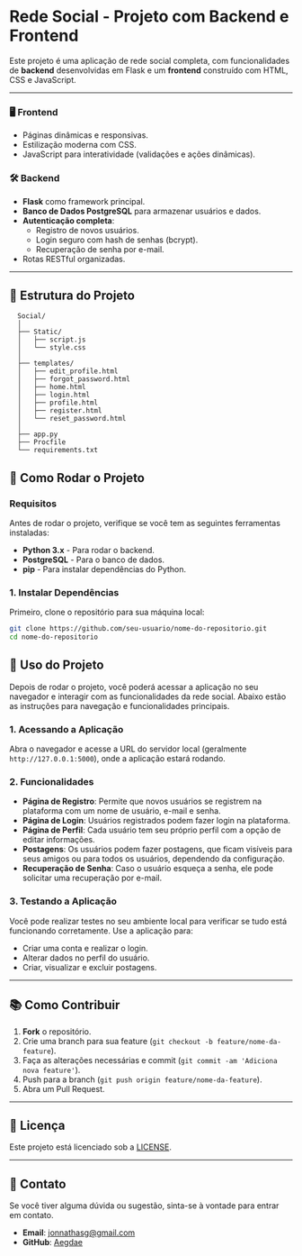 # Rede Social - Projeto com Backend e Frontend

Este projeto é uma aplicação de rede social completa, com funcionalidades de **backend** desenvolvidas em Flask e um **frontend** construído com HTML, CSS e JavaScript.

---

### 🖥️ Frontend
- Páginas dinâmicas e responsivas.
- Estilização moderna com CSS.
- JavaScript para interatividade (validações e ações dinâmicas).

### 🛠️ Backend
- **Flask** como framework principal.
- **Banco de Dados PostgreSQL** para armazenar usuários e dados.
- **Autenticação completa**:
  - Registro de novos usuários.
  - Login seguro com hash de senhas (bcrypt).
  - Recuperação de senha por e-mail.
- Rotas RESTful organizadas.

---

## 🚀 Estrutura do Projeto
  ```plaintext
    Social/
    │
    ├── Static/
    │   ├── script.js
    │   └── style.css
    │
    ├── templates/
    │   ├── edit_profile.html
    │   ├── forgot_password.html
    │   ├── home.html
    │   ├── login.html
    │   ├── profile.html
    │   ├── register.html
    │   └── reset_password.html
    │
    ├── app.py
    ├── Procfile
    └── requirements.txt
  ```




## 🚀 Como Rodar o Projeto

### Requisitos

Antes de rodar o projeto, verifique se você tem as seguintes ferramentas instaladas:

- **Python 3.x** - Para rodar o backend.
- **PostgreSQL** - Para o banco de dados.
- **pip** - Para instalar dependências do Python.

### 1. Instalar Dependências

Primeiro, clone o repositório para sua máquina local:

```bash
git clone https://github.com/seu-usuario/nome-do-repositorio.git
cd nome-do-repositorio 
```

## 🚀 Uso do Projeto

Depois de rodar o projeto, você poderá acessar a aplicação no seu navegador e interagir com as funcionalidades da rede social. Abaixo estão as instruções para navegação e funcionalidades principais.

### 1. Acessando a Aplicação

Abra o navegador e acesse a URL do servidor local (geralmente `http://127.0.0.1:5000`), onde a aplicação estará rodando.

### 2. Funcionalidades

- **Página de Registro**: Permite que novos usuários se registrem na plataforma com um nome de usuário, e-mail e senha.
- **Página de Login**: Usuários registrados podem fazer login na plataforma.
- **Página de Perfil**: Cada usuário tem seu próprio perfil com a opção de editar informações.
- **Postagens**: Os usuários podem fazer postagens, que ficam visíveis para seus amigos ou para todos os usuários, dependendo da configuração.
- **Recuperação de Senha**: Caso o usuário esqueça a senha, ele pode solicitar uma recuperação por e-mail.

### 3. Testando a Aplicação

Você pode realizar testes no seu ambiente local para verificar se tudo está funcionando corretamente. Use a aplicação para:

- Criar uma conta e realizar o login.
- Alterar dados no perfil do usuário.
- Criar, visualizar e excluir postagens.

---

## 📚 Como Contribuir

1. **Fork** o repositório.
2. Crie uma branch para sua feature (`git checkout -b feature/nome-da-feature`).
3. Faça as alterações necessárias e commit (`git commit -am 'Adiciona nova feature'`).
4. Push para a branch (`git push origin feature/nome-da-feature`).
5. Abra um Pull Request.

---

## 📝 Licença

Este projeto está licenciado sob a [LICENSE](LICENSE).

---

## 📧 Contato

Se você tiver alguma dúvida ou sugestão, sinta-se à vontade para entrar em contato.

- **Email**: jonnathasg@gmail.com
- **GitHub**: [Aegdae](https://github.com/Aegdae)





